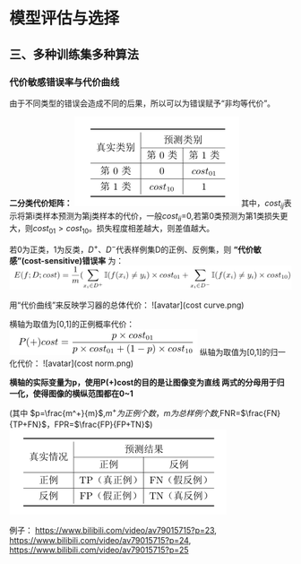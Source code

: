 # 模型评估与选择

## 三、多种训练集多种算法

### 代价敏感错误率与代价曲线

由于不同类型的错误会造成不同的后果，所以可以为错误赋予“非均等代价”。

**二分类代价矩阵：**
![avatar](二分类代价矩阵.png)
其中，$cost_{ij}$表示将第i类样本预测为第j类样本的代价，一般$cost_{ii}$=0,若第0类预测为第1类损失更大，则$cost_{01}>cost_{10}$。损失程度相差越大，则差值越大。

若0为正类，1为反类，$D^+、D^-$代表样例集D的正例、反例集，则 **“代价敏感”(cost-sensitive)错误率** 为：
![avatar](cost-sensitive.png)

用“代价曲线”来反映学习器的总体代价：
![avatar](cost curve.png)

横轴为取值为[0,1]的正例概率代价：
![avatar](P(+)cost.png)
纵轴为取值为[0,1]的归一化代价：
![avatar](cost norm.png)

**横轴的实际变量为p，使用P(+)cost的目的是让图像变为直线
两式的分母用于归一化，使得图像的横纵范围都在0~1**

(其中 $p=\frac{m^+}{m}$,$m^+为正例个数，m为总样例个数$,FNR=$\frac{FN}{TP+FN}$，FPR=$\frac{FP}{FP+TN}$)
![avatar](分类结果混淆矩阵.png)

例子：
https://www.bilibili.com/video/av79015715?p=23,
https://www.bilibili.com/video/av79015715?p=24,
https://www.bilibili.com/video/av79015715?p=25



